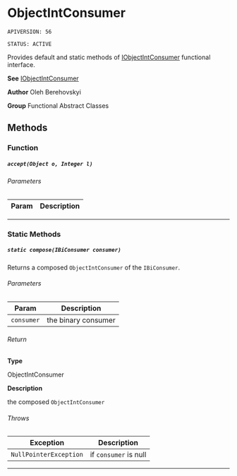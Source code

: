 # ObjectIntConsumer

`APIVERSION: 56`

`STATUS: ACTIVE`

Provides default and static methods of [IObjectIntConsumer](/docs/Functional-Interfaces/IObjectIntConsumer.md) functional interface.


**See** [IObjectIntConsumer](/docs/Functional-Interfaces/IObjectIntConsumer.md)


**Author** Oleh Berehovskyi


**Group** Functional Abstract Classes

## Methods
### Function
##### `accept(Object o, Integer l)`
###### Parameters
|Param|Description|
|---|---|

---
### Static Methods
##### `static compose(IBiConsumer consumer)`

Returns a composed `ObjectIntConsumer` of the `IBiConsumer`.

###### Parameters
|Param|Description|
|---|---|
|`consumer`|the binary consumer|

###### Return

**Type**

ObjectIntConsumer

**Description**

the composed `ObjectIntConsumer`

###### Throws
|Exception|Description|
|---|---|
|`NullPointerException`|if `consumer` is null|

---
